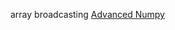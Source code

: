 


array broadcasting
[Advanced Numpy](https://medium.com/analytics-vidhya/advanced-numpy-218584c60c63)